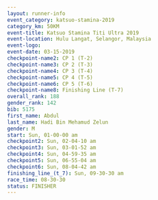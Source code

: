 ```yaml
---
layout: runner-info 
event_category: katsuo-stamina-2019 
category_km: 50KM 
event-title: Katsuo Stamina Titi Ultra 2019 
event-location: Hulu Langat, Selangor, Malaysia 
event-logo: 
event-date: 03-15-2019 
checkpoint-name2: CP 1 (T-2) 
checkpoint-name3: CP 2 (T-3) 
checkpoint-name4: CP 3 (T-4) 
checkpoint-name5: CP 4 (T-5) 
checkpoint-name6: CP 5 (T-6) 
checkpoint-name8: Finishing Line (T-7) 
overall_rank: 188
gender_rank: 142
bib: 5175
first_name: Abdul
last_name: Hadi Bin Mehamud Zelun
gender: M
start: Sun, 01-00-00 am
checkpoint2: Sun, 02-04-10 am
checkpoint3: Sun, 03-01-52 am
checkpoint4: Sun, 04-59-35 am
checkpoint5: Sun, 06-55-04 am
checkpoint6: Sun, 08-04-42 am
finishing_line_(t_7): Sun, 09-30-30 am
race_time: 08-30-30
status: FINISHER
---
```

